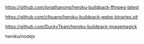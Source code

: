 https://github.com/jonathanong/heroku-buildpack-ffmpeg-latest

https://github.com/clhuang/heroku-buildpack-webp-binaries.git

https://github.com/DuckyTeam/heroku-buildpack-imagemagick

heroku/nodejs
